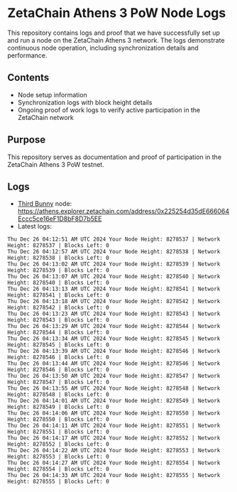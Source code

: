 # ZetaChain Athens 3 PoW Node Logs
This repository contains logs and proof that we have successfully set up and run a node on the ZetaChain Athens 3 network. The logs demonstrate continuous node operation, including synchronization details and performance.

## Contents
- Node setup information
- Synchronization logs with block height details
- Ongoing proof of work logs to verify active participation in the ZetaChain network

## Purpose
This repository serves as documentation and proof of participation in the ZetaChain Athens 3 PoW testnet.

## Logs

- [Third Bunny](https://thirdbunny.xyz/) node: https://athens.explorer.zetachain.com/address/0x225254d35dE666064Eccc5ce16eF1D8bF8D7b5EE
- Latest logs:
```
Thu Dec 26 04:12:51 AM UTC 2024 Your Node Height: 8278537 | Network Height: 8278537 | Blocks Left: 0
Thu Dec 26 04:12:57 AM UTC 2024 Your Node Height: 8278538 | Network Height: 8278538 | Blocks Left: 0
Thu Dec 26 04:13:02 AM UTC 2024 Your Node Height: 8278539 | Network Height: 8278539 | Blocks Left: 0
Thu Dec 26 04:13:07 AM UTC 2024 Your Node Height: 8278540 | Network Height: 8278540 | Blocks Left: 0
Thu Dec 26 04:13:13 AM UTC 2024 Your Node Height: 8278541 | Network Height: 8278541 | Blocks Left: 0
Thu Dec 26 04:13:18 AM UTC 2024 Your Node Height: 8278542 | Network Height: 8278542 | Blocks Left: 0
Thu Dec 26 04:13:23 AM UTC 2024 Your Node Height: 8278543 | Network Height: 8278543 | Blocks Left: 0
Thu Dec 26 04:13:29 AM UTC 2024 Your Node Height: 8278544 | Network Height: 8278544 | Blocks Left: 0
Thu Dec 26 04:13:34 AM UTC 2024 Your Node Height: 8278545 | Network Height: 8278545 | Blocks Left: 0
Thu Dec 26 04:13:39 AM UTC 2024 Your Node Height: 8278546 | Network Height: 8278546 | Blocks Left: 0
Thu Dec 26 04:13:44 AM UTC 2024 Your Node Height: 8278546 | Network Height: 8278546 | Blocks Left: 0
Thu Dec 26 04:13:50 AM UTC 2024 Your Node Height: 8278547 | Network Height: 8278547 | Blocks Left: 0
Thu Dec 26 04:13:55 AM UTC 2024 Your Node Height: 8278548 | Network Height: 8278548 | Blocks Left: 0
Thu Dec 26 04:14:01 AM UTC 2024 Your Node Height: 8278549 | Network Height: 8278549 | Blocks Left: 0
Thu Dec 26 04:14:06 AM UTC 2024 Your Node Height: 8278550 | Network Height: 8278550 | Blocks Left: 0
Thu Dec 26 04:14:11 AM UTC 2024 Your Node Height: 8278551 | Network Height: 8278551 | Blocks Left: 0
Thu Dec 26 04:14:17 AM UTC 2024 Your Node Height: 8278552 | Network Height: 8278552 | Blocks Left: 0
Thu Dec 26 04:14:22 AM UTC 2024 Your Node Height: 8278553 | Network Height: 8278553 | Blocks Left: 0
Thu Dec 26 04:14:27 AM UTC 2024 Your Node Height: 8278554 | Network Height: 8278554 | Blocks Left: 0
Thu Dec 26 04:14:33 AM UTC 2024 Your Node Height: 8278555 | Network Height: 8278555 | Blocks Left: 0
```
